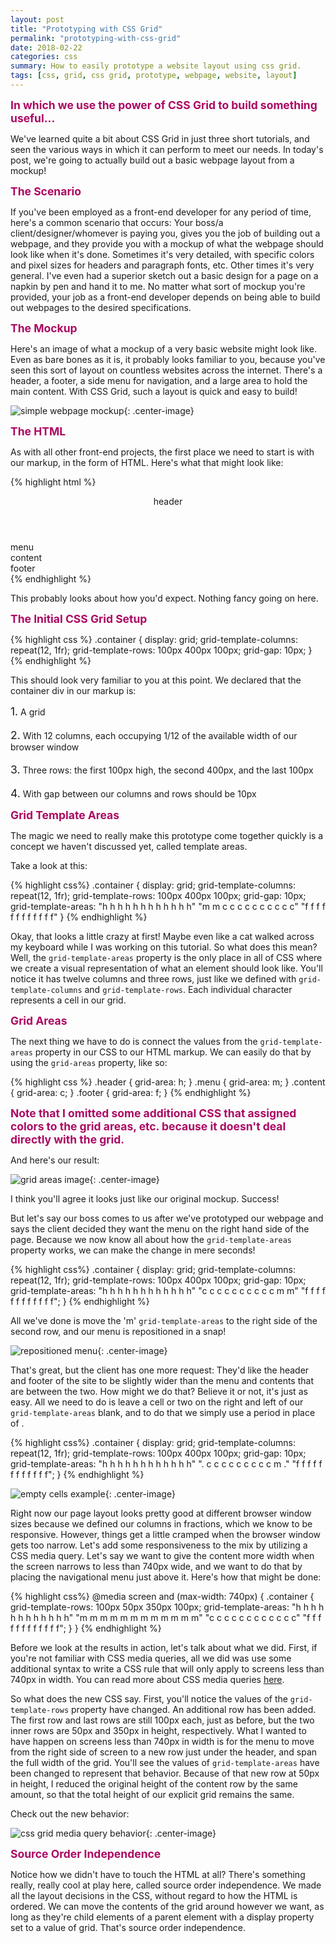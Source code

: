 ```yaml
---
layout: post
title: "Prototyping with CSS Grid"
permalink: "prototyping-with-css-grid"
date: 2018-02-22
categories: css
summary: How to easily prototype a website layout using css grid.
tags: [css, grid, css grid, prototype, webpage, website, layout]
---
```


<span style="font-size: 1.25em; font-weight: bold; color: #ac0863;">In which we use the power of CSS Grid to build something useful...</span>

We've learned quite a bit about CSS Grid in just three short tutorials, and seen the various ways in which it can perform to meet our needs.  In today's post, we're going to actually build out a basic webpage layout from a mockup!

<span style="font-size: 1.25em; font-weight: bold; color: #ac0863;">The Scenario</span>

If you've been employed as a front-end developer for any period of time, here's a common scenario that occurs:  Your boss/a client/designer/whomever is paying you, gives you the job of building out a webpage, and they provide you with a mockup of what the webpage should look like when it's done.  Sometimes it's very detailed, with specific colors and pixel sizes for headers and paragraph fonts, etc.  Other times it's very general.  I've even had a superior sketch out a basic design for a page on a napkin by pen and hand it to me.  No matter what sort of mockup you're provided, your job as a front-end developer depends on being able to build out webpages to the desired specifications.

<span style="font-size: 1.25em; font-weight: bold; color: #ac0863;">The Mockup</span>

Here's an image of what a mockup of a very basic website might look like.  Even as bare bones as it is, it probably looks familiar to you, because you've seen this sort of layout on countless websites across the internet.  There's a header, a footer, a side menu for navigation, and a large area to hold the main content.  With CSS Grid, such a layout is quick and easy to build!

![simple webpage mockup](/assets/images/css_grid/prototype_mockup.png){: .center-image}

<span style="font-size: 1.25em; font-weight: bold; color: #ac0863;">The HTML</span>

As with all other front-end projects, the first place we need to start is with our markup, in the form of HTML.  Here's what that might look like:

{% highlight html %}
<div class="container">
  <header class="header">header</header>
  <nav class="menu">menu</nav>
  <main class="content">content</main>
  <footer class="footer">footer</footer>
</div>
{% endhighlight %}

This probably looks about how you'd expect.  Nothing fancy going on here.

<span style="font-size: 1.25em; font-weight: bold; color: #ac0863;">The Initial CSS Grid Setup</span>

{% highlight css %}
.container {
  display: grid;
  grid-template-columns: repeat(12, 1fr);
  grid-template-rows: 100px 400px 100px;
  grid-gap: 10px;
}
{% endhighlight %}

This should look very familiar to you at this point.  We declared that the container div in our markup is:

<span style="font-size: 1.25em;">1.</span> A grid <br>
<br>
<span style="font-size: 1.25em;">2.</span> With 12 columns, each occupying 1/12 of the available width of our browser window <br>
<br>
<span style="font-size: 1.25em;">3.</span> Three rows: the first 100px high, the second 400px, and the last 100px <br>
<br>
<span style="font-size: 1.25em;">4.</span> With gap between our columns and rows should be 10px

<span style="font-size: 1.25em; font-weight: bold; color: #ac0863;">Grid Template Areas</span>

The magic we need to really make this prototype come together quickly is a concept we haven't discussed yet, called template areas.

Take a look at this:

{% highlight css%}
.container {
  display: grid;
  grid-template-columns: repeat(12, 1fr);
  grid-template-rows: 100px 400px 100px;
  grid-gap: 10px;
  grid-template-areas:
    "h h h h h h h h h h h h"
    "m m c c c c c c c c c c"
    "f f f f f f f f f f f f"
}
{% endhighlight %}

Okay, that looks a little crazy at first!  Maybe even like a cat walked across my keyboard while I was working on this tutorial.  So what does this mean?  Well, the <code class="highlight-code">grid-template-areas</code> property is the only place in all of CSS where we create a visual representation of what an element should look like.  You'll notice it has twelve columns and three rows, just like we defined with <code>grid-template-columns</code> and <code>grid-template-rows</code>.  Each individual character represents a cell in our grid.

<span style="font-size: 1.25em; font-weight: bold; color: #ac0863;">Grid Areas</span>

The next thing we have to do is connect the values from the <code>grid-template-areas</code> property in our CSS to our HTML markup.  We can easily do that by using the <code>grid-areas</code> property, like so:

{% highlight css %}
  .header {
    grid-area: h;
  }
  .menu {
    grid-area: m;
  }
  .content {
    grid-area: c;
  }
  .footer {
    grid-area: f;
  }
{% endhighlight %}

<span style="font-size: 1.25em; font-weight: bold; color: #ac0863;">Note that I omitted some additional CSS that assigned colors to the grid areas, etc. because it doesn't deal directly with the grid.</span>

And here's our result:

![grid areas image](/assets/images/css_grid/grid_areas.png){: .center-image}

I think you'll agree it looks just like our original mockup.  Success!

But let's say our boss comes to us after we've prototyped our webpage and says the client decided they want the menu on the right hand side of the page.  Because we now know all about how the <code>grid-template-areas</code> property works, we can make the change in mere seconds!

{% highlight css%}
.container {
  display: grid;
  grid-template-columns: repeat(12, 1fr);
  grid-template-rows: 100px 400px 100px;
  grid-gap: 10px;
  grid-template-areas:
    "h h h h h h h h h h h h"
    "c c c c c c c c c c m m"
    "f f f f f f f f f f f f";
}
{% endhighlight %}

All we've done is move the 'm' <code>grid-template-areas</code> to the right side of the second row, and our menu is repositioned in a snap!

![repositioned menu](/assets/images/css_grid/repositioned_menu.png){: .center-image}

That's great, but the client has one more request: They'd like the header and footer of the site to be slightly wider than the menu and contents that are between the two.  How might we do that?  Believe it or not, it's just as easy.  All we need to do is leave a cell or two on the right and left of our <code>grid-template-areas</code> blank, and to do that we simply use a period in place of .

{% highlight css%}
.container {
  display: grid;
  grid-template-columns: repeat(12, 1fr);
  grid-template-rows: 100px 400px 100px;
  grid-gap: 10px;
  grid-template-areas:
    "h h h h h h h h h h h h"
    ". c c c c c c c c c m ."
    "f f f f f f f f f f f f";
}
{% endhighlight %}

![empty cells example](/assets/images/css_grid/empty_cells_example.png){: .center-image}

Right now our page layout looks pretty good at different browser window sizes because we defined our columns in fractions, which we know to be responsive.  However, things get a little cramped when the browser window gets too narrow.  Let's add some responsiveness to the mix by utilizing a CSS media query.  Let's say we want to give the content more width when the screen narrows to less than 740px wide, and we want to do that by placing the navigational menu just above it.  Here's how that might be done:


{% highlight css%}
@media screen and (max-width: 740px) {
  .container {
    grid-template-rows: 100px 50px 350px 100px;
    grid-template-areas:
    "h h h h h h h h h h h h"
    "m m m m m m m m m m m m"
    "c c c c c c c c c c c c"
    "f f f f f f f f f f f f";
  }
}
{% endhighlight %}

Before we look at the results in action, let's talk about what we did.  First, if you're not familiar with CSS media queries, all we did was use some additional syntax to write a CSS rule that will only apply to screens less than 740px in width.  You can read more about CSS media queries [here](https://developer.mozilla.org/en-US/docs/Web/CSS/Media_Queries/Using_media_queries).

So what does the new CSS say.  First, you'll notice the values of the <code>grid-template-rows</code> property have changed.  An additional row has been added.  The first row and last rows are still 100px each, just as before, but the two inner rows are 50px and 350px in height, respectively.  What I wanted to have happen on screens less than 740px in width is for the menu to move from the right side of screen to a new row just under the header, and span the full width of the grid.  You'll see the values of <code>grid-template-areas</code> have been changed to represent that behavior.  Because of that new row at 50px in height, I reduced the original height of the content row by the same amount, so that the total height of our explicit grid remains the same.

Check out the new behavior:

![css grid media query behavior](/assets/images/css_grid/css_grid_media_query.gif){: .center-image}

<span style="font-size: 1.25em; font-weight: bold; color: #ac0863;">Source Order Independence</span>

Notice how we didn't have to touch the HTML at all?  There's something really, really cool at play here, called source order independence.  We made all the layout decisions in the CSS, without regard to how the HTML is ordered.  We can move the contents of the grid around however we want, as long as they're child elements of a parent element with a display property set to a value of grid.  That's source order independence.
